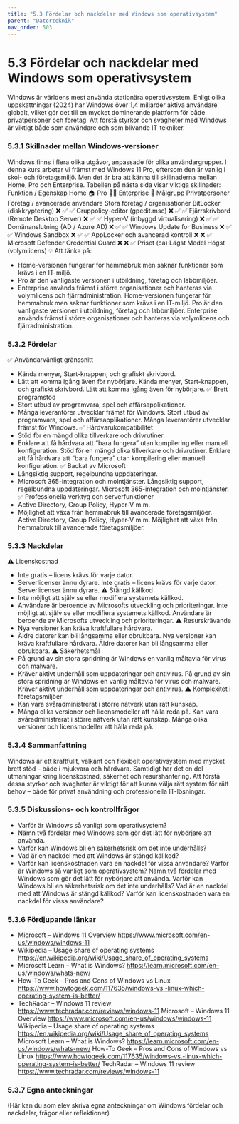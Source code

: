 ```yaml
---
title: "5.3 Fördelar och nackdelar med Windows som operativsystem"
parent: "Datorteknik"
nav_order: 503
---
```


# 5.3 Fördelar och nackdelar med Windows som operativsystem

Windows är världens mest använda stationära operativsystem. Enligt olika uppskattningar (2024) har Windows över 1,4 miljarder aktiva användare globalt, vilket gör det till en mycket dominerande plattform för både privatpersoner och företag.
Att förstå styrkor och svagheter med Windows är viktigt både som användare och som blivande IT-tekniker.
### 5.3.1 Skillnader mellan Windows-versioner
Windows finns i flera olika utgåvor, anpassade för olika användargrupper. I denna kurs arbetar vi främst med Windows 11 Pro, eftersom den är vanlig i skol- och företagsmiljö. Men det är bra att känna till skillnaderna mellan Home, Pro och Enterprise.
Tabellen på nästa sida visar viktiga skillnader:
Funktion / Egenskap
Home 🏠
Pro 👨‍💻
Enterprise 🏢
Målgrupp
Privatpersoner
Företag / avancerade användare
Stora företag / organisationer
BitLocker (diskkryptering)
❌
✅
✅
Gruppolicy-editor (gpedit.msc)
❌
✅
✅
Fjärrskrivbord (Remote Desktop Server)
❌
✅
✅
Hyper-V (inbyggd virtualisering)
❌
✅
✅
Domänanslutning (AD / Azure AD)
❌
✅
✅
Windows Update for Business
❌
✅
✅
Windows Sandbox
❌
✅
✅
AppLocker och avancerad kontroll
❌
❌
✅
Microsoft Defender Credential Guard
❌
❌
✅
Priset (ca)
Lägst
Medel
Högst (volymlicens)
💡 Att tänka på:
- Home-versionen fungerar för hemmabruk men saknar funktioner som krävs i en IT-miljö.
- Pro är den vanligaste versionen i utbildning, företag och labbmiljöer.
- Enterprise används främst i större organisationer och hanteras via volymlicens och fjärradministration.
Home-versionen fungerar för hemmabruk men saknar funktioner som krävs i en IT-miljö.
Pro är den vanligaste versionen i utbildning, företag och labbmiljöer.
Enterprise används främst i större organisationer och hanteras via volymlicens och fjärradministration.
### 5.3.2 Fördelar
✅ Användarvänligt gränssnitt
- Kända menyer, Start-knappen, och grafiskt skrivbord.
- Lätt att komma igång även för nybörjare.
Kända menyer, Start-knappen, och grafiskt skrivbord.
Lätt att komma igång även för nybörjare.
✅ Brett programstöd
- Stort utbud av programvara, spel och affärsapplikationer.
- Många leverantörer utvecklar främst för Windows.
Stort utbud av programvara, spel och affärsapplikationer.
Många leverantörer utvecklar främst för Windows.
✅ Hårdvarukompatibilitet
- Stöd för en mängd olika tillverkare och drivrutiner.
- Enklare att få hårdvara att “bara fungera” utan kompilering eller manuell konfiguration.
Stöd för en mängd olika tillverkare och drivrutiner.
Enklare att få hårdvara att “bara fungera” utan kompilering eller manuell konfiguration.
✅ Backat av Microsoft
- Långsiktig support, regelbundna uppdateringar.
- Microsoft 365-integration och molntjänster.
Långsiktig support, regelbundna uppdateringar.
Microsoft 365-integration och molntjänster.
✅ Professionella verktyg och serverfunktioner
- Active Directory, Group Policy, Hyper-V m.m.
- Möjlighet att växa från hemmabruk till avancerade företagsmiljöer.
Active Directory, Group Policy, Hyper-V m.m.
Möjlighet att växa från hemmabruk till avancerade företagsmiljöer.
### 5.3.3 Nackdelar
⚠️ Licenskostnad
- Inte gratis – licens krävs för varje dator.
- Serverlicenser ännu dyrare.
Inte gratis – licens krävs för varje dator.
Serverlicenser ännu dyrare.
⚠️ Stängd källkod
- Inte möjligt att själv se eller modifiera systemets källkod.
- Användare är beroende av Microsofts utveckling och prioriteringar.
Inte möjligt att själv se eller modifiera systemets källkod.
Användare är beroende av Microsofts utveckling och prioriteringar.
⚠️ Resurskrävande
- Nya versioner kan kräva kraftfullare hårdvara.
- Äldre datorer kan bli långsamma eller obrukbara.
Nya versioner kan kräva kraftfullare hårdvara.
Äldre datorer kan bli långsamma eller obrukbara.
⚠️ Säkerhetsmål
- På grund av sin stora spridning är Windows en vanlig måltavla för virus och malware.
- Kräver aktivt underhåll som uppdateringar och antivirus.
På grund av sin stora spridning är Windows en vanlig måltavla för virus och malware.
Kräver aktivt underhåll som uppdateringar och antivirus.
⚠️ Komplexitet i företagsmiljöer
- Kan vara svåradministrerat i större nätverk utan rätt kunskap.
- Många olika versioner och licensmodeller att hålla reda på.
Kan vara svåradministrerat i större nätverk utan rätt kunskap.
Många olika versioner och licensmodeller att hålla reda på.
### 5.3.4 Sammanfattning
Windows är ett kraftfullt, välkänt och flexibelt operativsystem med mycket brett stöd – både i mjukvara och hårdvara. Samtidigt har det en del utmaningar kring licenskostnad, säkerhet och resurshantering.
Att förstå dessa styrkor och svagheter är viktigt för att kunna välja rätt system för rätt behov – både för privat användning och professionella IT-lösningar.
### 5.3.5 Diskussions- och kontrollfrågor
- Varför är Windows så vanligt som operativsystem?
- Nämn två fördelar med Windows som gör det lätt för nybörjare att använda.
- Varför kan Windows bli en säkerhetsrisk om det inte underhålls?
- Vad är en nackdel med att Windows är stängd källkod?
- Varför kan licenskostnaden vara en nackdel för vissa användare?
Varför är Windows så vanligt som operativsystem?
Nämn två fördelar med Windows som gör det lätt för nybörjare att använda.
Varför kan Windows bli en säkerhetsrisk om det inte underhålls?
Vad är en nackdel med att Windows är stängd källkod?
Varför kan licenskostnaden vara en nackdel för vissa användare?
### 5.3.6 Fördjupande länkar
- Microsoft – Windows 11 Overview https://www.microsoft.com/en-us/windows/windows-11
- Wikipedia – Usage share of operating systems https://en.wikipedia.org/wiki/Usage_share_of_operating_systems
- Microsoft Learn – What is Windows? https://learn.microsoft.com/en-us/windows/whats-new/
- How-To Geek – Pros and Cons of Windows vs Linux https://www.howtogeek.com/117635/windows-vs.-linux-which-operating-system-is-better/
- TechRadar – Windows 11 review https://www.techradar.com/reviews/windows-11
Microsoft – Windows 11 Overview https://www.microsoft.com/en-us/windows/windows-11
Wikipedia – Usage share of operating systems https://en.wikipedia.org/wiki/Usage_share_of_operating_systems
Microsoft Learn – What is Windows? https://learn.microsoft.com/en-us/windows/whats-new/
How-To Geek – Pros and Cons of Windows vs Linux https://www.howtogeek.com/117635/windows-vs.-linux-which-operating-system-is-better/
TechRadar – Windows 11 review https://www.techradar.com/reviews/windows-11
### 5.3.7 Egna anteckningar
(Här kan du som elev skriva egna anteckningar om Windows fördelar och nackdelar, frågor eller reflektioner)